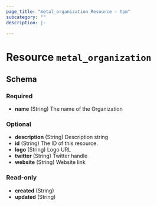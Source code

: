 ```yaml
---
page_title: "metal_organization Resource - tpm"
subcategory: ""
description: |-
  
---
```


# Resource `metal_organization`





## Schema

### Required

- **name** (String) The name of the Organization

### Optional

- **description** (String) Description string
- **id** (String) The ID of this resource.
- **logo** (String) Logo URL
- **twitter** (String) Twitter handle
- **website** (String) Website link

### Read-only

- **created** (String)
- **updated** (String)


